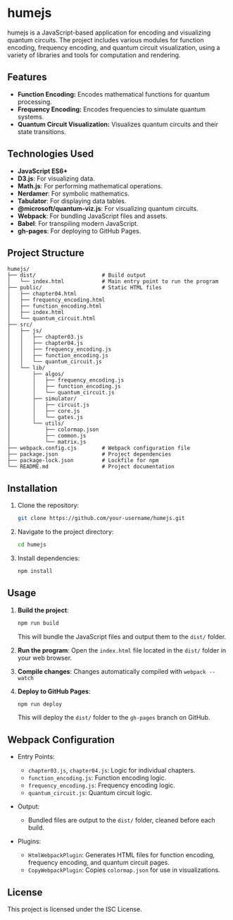
# humejs

humejs is a JavaScript-based application for encoding and visualizing quantum circuits. The project includes various modules for function encoding, frequency encoding, and quantum circuit visualization, using a variety of libraries and tools for computation and rendering.

## Features
- **Function Encoding:** Encodes mathematical functions for quantum processing.
- **Frequency Encoding:** Encodes frequencies to simulate quantum systems.
- **Quantum Circuit Visualization:** Visualizes quantum circuits and their state transitions.

## Technologies Used
- **JavaScript ES6+**
- **D3.js**: For visualizing data.
- **Math.js**: For performing mathematical operations.
- **Nerdamer**: For symbolic mathematics.
- **Tabulator**: For displaying data tables.
- **@microsoft/quantum-viz.js**: For visualizing quantum circuits.
- **Webpack**: For bundling JavaScript files and assets.
- **Babel**: For transpiling modern JavaScript.
- **gh-pages**: For deploying to GitHub Pages.

## Project Structure
```
humejs/
├── dist/                     # Build output
│   └── index.html            # Main entry point to run the program
├── public/                   # Static HTML files
│   ├── chapter04.html
│   ├── frequency_encoding.html
│   ├── function_encoding.html
│   ├── index.html
│   └── quantum_circuit.html
├── src/
│   ├── js/
│   │   ├── chapter03.js
│   │   ├── chapter04.js
│   │   ├── frequency_encoding.js
│   │   ├── function_encoding.js
│   │   └── quantum_circuit.js
│   └── lib/
│       ├── algos/
│       │   ├── frequency_encoding.js
│       │   ├── function_encoding.js
│       │   └── quantum_circuit.js
│       ├── simulator/
│       │   ├── circuit.js
│       │   ├── core.js
│       │   └── gates.js
│       └── utils/
│           ├── colormap.json
│           ├── common.js
│           └── matrix.js
├── webpack.config.cjs        # Webpack configuration file
├── package.json              # Project dependencies
├── package-lock.json         # Lockfile for npm
└── README.md                 # Project documentation
```

## Installation

1. Clone the repository:
    ```bash
    git clone https://github.com/your-username/humejs.git
    ```
2. Navigate to the project directory:
    ```bash
    cd humejs
    ```
3. Install dependencies:
    ```bash
    npm install
    ```

## Usage

1. **Build the project**:
    ```bash
    npm run build
    ```
    This will bundle the JavaScript files and output them to the `dist/` folder.
   
2. **Run the program**:
   Open the `index.html` file located in the `dist/` folder in your web browser.

3. **Compile changes**:
   Changes automatically compiled with `webpack --watch`

4. **Deploy to GitHub Pages**:
    ```bash
    npm run deploy
    ```
    This will deploy the `dist/` folder to the `gh-pages` branch on GitHub.

## Webpack Configuration

- Entry Points:
    - `chapter03.js`, `chapter04.js`: Logic for individual chapters.
    - `function_encoding.js`: Function encoding logic.
    - `frequency_encoding.js`: Frequency encoding logic.
    - `quantum_circuit.js`: Quantum circuit logic.
    
- Output:
    - Bundled files are output to the `dist/` folder, cleaned before each build.
    
- Plugins:
    - `HtmlWebpackPlugin`: Generates HTML files for function encoding, frequency encoding, and quantum circuit pages.
    - `CopyWebpackPlugin`: Copies `colormap.json` for use in visualizations.

## License

This project is licensed under the ISC License.
